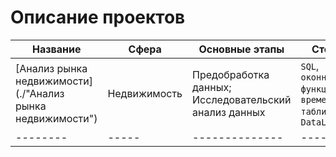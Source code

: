 # Описание проектов
|Название|Сфера|Основные этапы|Стек|
|--------|-----|--------------|----|
|[Анализ рынка недвижимости](./"Анализ рынка недвижимости")|Недвижимость|Предобработка данных;<br>Исследовательский анализ данных|`SQL`, `оконные функции`, `временные таблицы`, `DataLens`|
|--------|-----|--------------|----|
